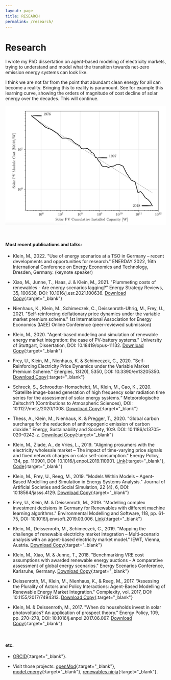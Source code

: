 ```yaml
---
layout: page
title: RESEARCH
permalink: /research/
---
```


# Research

I wrote my PhD dissertation on agent-based modeling of electricity markets, trying to understand and model what the transition towards net-zero emission energy systems can look like.

I think we are not far from the point that abundant clean energy for all can become a reality. Bringing this to reality is paramount. See for example this learning curve, showing the orders of magnitude of cost decline of solar energy over the decades. This will continue.

![PV learning curve, showing the orders of magnitude of cost decline over the decades.](/data/learning_curves.jpeg "PV learning curve, showing the orders of magnitude of cost decline over the decades.")




<br>

#### <b>Most recent publications and talks:</b>

* Klein, M., 2022. "Use of energy scenarios at a TSO in Germany – recent developments and opportunities for research." ENERDAY 2022, 16th International Conference on Energy Economics and Technology, Dresden, Germany. (keynote speaker)

* Xiao, M., Junne, T., Haas, J. & Klein, M., 2021. "Plummeting costs of renewables - Are energy scenarios lagging?" Energy Strategy Reviews, 35, 100636, DOI: 10.1016/j.esr.2021.100636. [Download Copy](https://www.sciencedirect.com/science/article/pii/S2211467X21000225){:target="_blank"}

* Nienhaus, K., Klein, M., Schimeczek, C., Deissenroth-Uhrig, M., Frey, U., 2021. "Self-reinforcing deflationary price dynamics under the variable market premium scheme." 1st International Association for Energy Economics (IAEE) Online Conference (peer-reviewed submission)

* Klein, M., 2020. "Agent-based modeling and simulation of renewable energy market integration: the case of PV-battery systems." University of Stuttgart, Dissertation, DOI: 10.18419/opus-11132. [Download Copy](https://elib.uni-stuttgart.de/handle/11682/11149){:target="_blank"}

* Frey, U., Klein, M., Nienhaus, K. & Schimeczek, C., 2020. "Self-Reinforcing Electricity Price Dynamics under the Variable Market Premium Scheme." Energies, 13(20), 5350, DOI: 10.3390/en13205350. [Download Copy](https://www.mdpi.com/1996-1073/13/20/5350/pdf){:target="_blank"}

* Schreck, S., Schroedter-Homscheidt, M., Klein, M., Cao, K., 2020. "Satellite image-based generation of high frequency solar radiation time series for the assessment of solar energy systems.“ Meteorologische Zeitschrift (Contributions to Atmospheric Sciences), DOI: 10.1127/metz/2020/1008. [Download Copy](https://www.schweizerbart.de/content/papers/download/93580){:target="_blank"}

* Thess, A., Klein, M., Nienhaus, K. & Pregger, T., 2020. "Global carbon surcharge for the reduction of anthropogenic emission of carbon dioxide.” Energy, Sustainability and Society, 10:9. DOI: 10.1186/s13705-020-0242-z. [Download Copy](https://link.springer.com/content/pdf/10.1186/s13705-020-0242-z.pdf){:target="_blank"}

* Klein, M., Ziade, A., de Vries, L., 2019. "Aligning prosumers with the electricity wholesale market – The impact of time-varying price signals and fixed network charges on solar self-consumption." Energy Policy, 134, pp. 110901, DOI: 10.1016/j.enpol.2019.110901. [Link](https://www.sciencedirect.com/science/article/abs/pii/S0301421519304793){:target="_blank"}, [Code](https://github.com/0-k/prosumerpolicy){:target="_blank"}

* Klein, M., Frey, U., Reeg, M., 2019. "Models Within Models – Agent-Based Modelling and Simulation in Energy Systems Analysis." Journal of Artificial Societies and Social Simulation, 22 (4), 6, DOI: 10.18564/jasss.4129. [Download Copy](http://jasss.soc.surrey.ac.uk/22/4/6.html){:target="_blank"}

* Frey, U., Klein, M. & Deissenroth, M., 2019. "Modelling complex investment decisions in Germany for Renewables with different machine learning algorithms." Environmental Modelling and Software, 118, pp. 61-75, DOI: 10.1016/j.envsoft.2019.03.006. [Link](https://www.sciencedirect.com/science/article/pii/S1364815218304353){:target="_blank"}

* Klein, M., Deissenroth, M., Schimeczek, C., 2019. "Mapping the challenge of renewable electricity market integration – Multi-scenario analysis with an agent-based electricity market model." IEWT, Vienna, Austria. [Download Copy](https://iewt2019.eeg.tuwien.ac.at/download/contribution/abstract/196/196_abstract_20181107_171432.pdf){:target="_blank"}

* Klein, M., Xiao, M. & Junne, T., 2018. "Benchmarking VRE cost assumptions with awarded renewable energy auctions - A comparative assessment of global energy scenarios." Energy Scenarios Conference, Karlsruhe, Germany. [Download Copy](https://zenodo.org/record/1435842){:target="_blank"}

* Deissenroth, M., Klein, M., Nienhaus, K., & Reeg, M., 2017. “Assessing the Plurality of Actors and Policy Interactions: Agent-Based Modelling of Renewable Energy Market Integration." Complexity, vol. 2017, DOI: 10.1155/2017/7494313. [Download Copy](http://downloads.hindawi.com/journals/complexity/2017/7494313.pdf){:target="_blank"}

* Klein, M. & Deissenroth, M., 2017. "When do households invest in solar photovoltaics? An application of prospect theory." Energy Policy, 109, pp. 270–278, DOI: 10.1016/j.enpol.2017.06.067. [Download Copy](https://arxiv.org/pdf/1808.05572.pdf){:target="_blank"}

<br>

#### <b>etc.</b>


* [ORCID](https://orcid.org/0000-0001-7283-4707){:target="_blank"}.

* Visit those projects:
[openMod](https://openmod-initiative.org/){:target="_blank"}, [model.energy](https://model.energy){:target="_blank"}, [renewables.ninja](https://www.renewables.ninja/){:target="_blank"}.
